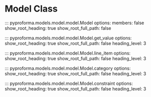 <!-- # Models API
The Models API is the core of PyProforma, providing classes for creating and manipulating financial models. -->

# Model Class

::: pyproforma.models.model.model.Model
    options:
      members: false
      show_root_heading: true
      show_root_full_path: false

::: pyproforma.models.model.model.Model.get_value
    options:
      show_root_heading: true
      show_root_full_path: false
      heading_level: 3

::: pyproforma.models.model.model.Model.line_item
    options:
      show_root_heading: true
      show_root_full_path: false
      heading_level: 3

::: pyproforma.models.model.model.Model.category
    options:
      show_root_heading: true
      show_root_full_path: false
      heading_level: 3

::: pyproforma.models.model.model.Model.constraint
    options:
      show_root_heading: true
      show_root_full_path: false
      heading_level: 3
